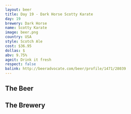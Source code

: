 ```yaml
---
layout: beer
title: Day 19 - Dark Horse Scotty Karate
day: 19
brewery: Dark Horse
name: Scotty Karate
image: beer.png
country: USA
style: Scotch Ale
cost: $36.95
dollas: $
abv: 9.75%
ageit: Drink it fresh
respect: false
balink: http://beeradvocate.com/beer/profile/1471/28039
---
```

## The Beer

## The Brewery

